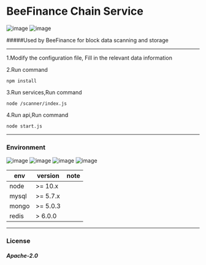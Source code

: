 #  BeeFinance Chain Service
![image](https://img.shields.io/badge/license-Apache2.0-blue.svg)
![image](https://img.shields.io/badge/author-BeeFinance-green.svg)


#####Used by BeeFinance for block data scanning and storage

---

1.Modify the configuration file,
Fill in the relevant data information

2.Run command 
```
npm install
```

3.Run services,Run command
```
node /scanner/index.js
```

4.Run api,Run command
```
node start.js
```


---
### Environment
![image](https://img.shields.io/badge/node-10.x-red.svg)
![image](https://img.shields.io/badge/mysql-5.7.x-origin.svg)
![image](https://img.shields.io/badge/mongo-5.x-yellow.svg)
![image](https://img.shields.io/badge/redis-6.x-purple.svg)

| env | version|note |
|--------------|---|------------------|
| node      | \>= 10.x |  |
| mysql     | \>= 5.7.x |  |
| mongo     | \>= 5.0.3 | |
| redis     | \> 6.0.0 | |
---
### License
##### Apache-2.0